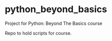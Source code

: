 # python_beyond_basics
Project for Python: Beyond The Basics course

Repo to hold scripts for course.
